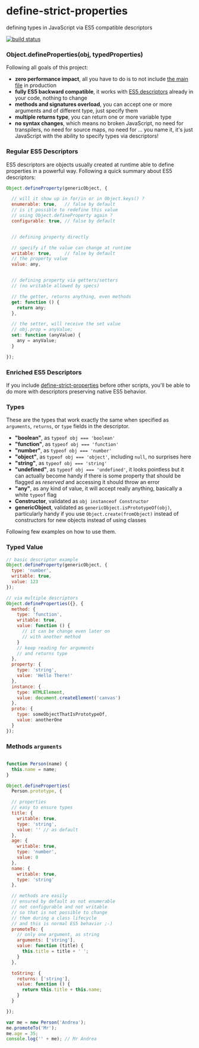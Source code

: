define-strict-properties
========================

defining types in JavaScript via ES5 compatible descriptors

[![build status](https://secure.travis-ci.org/WebReflection/define-strict-properties.png)](http://travis-ci.org/WebReflection/define-strict-properties)


### Object.defineProperties(obj, typedProperties)
Following all goals of this project:

  * **zero performance impact**, all you have to do is to not include [the main file](build/define-strict-properties.max.js) in production
  * **fully ES5 backward compatible**, it works with [ES5 descriptors](http://www.ecma-international.org/ecma-262/5.1/#sec-8.10) already in your code, nothing to change
  * **methods and signatures overload**, you can accept one or more arguments and of different type, just specify them
  * **multiple returns type**, you can return one or more variable type
  * **no syntax changes**, which means no broken JavaScript, no need for transpilers, no need for source maps, no need for ... you name it, it's just JavaScript with the ability to specify types via descriptors!
  

### Regular ES5 Descriptors
ES5 descriptors are objects usually created at runtime able to define properties in a powerful way.
Following a quick summary about ES5 descriptors:

```javascript
Object.defineProperty(genericObject, {

  // will it show up in for/in or in Object.keys() ?
  enumerable: true,   // false by default
  // is it possible to redefine this value 
  // using Object.defineProperty again ?
  configurable: true, // false by default


  // defining property directly

  // specify if the value can change at runtime
  writable: true,     // false by default
  // the property value
  value: any,


  // defining property via getters/setters
  // (no writable allowed by specs)

  // the getter, returns anything, even methods
  get: function () {
    return any;
  },

  // the setter, will receive the set value
  // obj.prop = anyValue;
  set: function (anyValue) {
    any = anyValue;
  }

});
```


### Enriched ES5 Descriptors
If you include [define-strict-properties](build/define-strict-properties.max.js) before other scripts, you'll be able to do more with descriptors preserving native ES5 behavior.


### Types
These are the types that work exactly the same when specified as `arguments`, `returns`, or `type` fields in the descriptor.

  * **"boolean"**, as `typeof obj === 'boolean'`
  * **"function"**, as `typeof obj === 'function'`
  * **"number"**, as `typeof obj === 'number'`
  * **"object"**, as `typeof obj === 'object'`, including `null`, no surprises here
  * **"string"**, as `typeof obj === 'string'`
  * **"undefined"**, as `typeof obj === 'undefined'`, it looks pointless but it can actually become handy if there is some property that should be flagged as _reserved_ and accessing it should throw an error
  * **"any"**, as any kind of value, it will accept really anything, basically a white `typeof` flag
  * **Constructor**, validated as `obj instanceof Constructor`
  * **genericObject**, validated as `genericObject.isPrototypeOf(obj)`, particularly handy if you use `Object.create(fromObject)` instead of constructors for new objects instead of using classes

Following few examples on how to use them.

### Typed Value
```javascript
// basic descriptor example
Object.defineProperty(genericObject, {
  type: 'number',
  writable: true,
  value: 123
});

// via multiple descriptors
Object.defineProperties({}, {
  method: {
    type: 'function',
    writable: true,
    value: function () {
      // it can be change even later on
      // with another method
    }
    // keep reading for arguments
    // and returns type
  },
  property: {
    type: 'string',
    value: 'Hello There!'
  },
  instance: {
    type: HTMLElement,
    value: document.createElement('canvas')
  },
  proto: {
    type: someObjectThatIsPrototypeOf,
    value: anotherOne
  }
});
```

### Methods `arguments`
```javascript

function Person(name) {
  this.name = name;
}

Object.defineProperties(
  Person.prototype, {

  // properties
  // easy to ensure types
  title: {
    writable: true,
    type: 'string',
    value: '' // as default
  },
  age: {
    writable: true,
    type: 'number',
    value: 0
  },
  name: {
    writable: true,
    type: 'string'
  },

  // methods are easily
  // ensured by default as not enumerable
  // not configurable and not writable
  // so that is not possible to change
  // them during a class lifecycle
  // and this is normal ES5 behavior ;-)
  promoteTo: {
    // only one argument, as string
    arguments: ['string'],
    value: function (title) {
      this.title = title + ' ';
    }
  },

  toString: {
    returns: ['string'],
    value: function () {
      return this.title + this.name;
    }
  }

});

var me = new Person('Andrea');
me.promoteTo('Mr');
me.age = 35;
console.log('' + me); // Mr Andrea
```